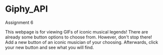 # Giphy_API
Assignment 6

This webpage is for viewing GIFs of iconic musical legends! There are already some button options to choose from. However, don't stop there! Add a new button of an iconic musician of your choosing. Afterwards, click your new button and see what you will find. 